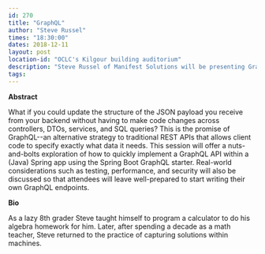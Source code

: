 ```yaml
---
id: 270
title: "GraphQL"
author: "Steve Russel"
times: "18:30:00"
dates: 2018-12-11
layout: post
location-id: "OCLC's Kilgour building auditorium"  
description: "Steve Russel of Manifest Solutions will be presenting GraphQL."
tags: 
---
```

**Abstract**

What if you could update the structure of the JSON payload you receive from your backend without having to make code changes across controllers, DTOs, services, and SQL queries? This is the promise of GraphQL--an alternative strategy to traditional REST APIs that allows client code to specify exactly what data it needs. This session will offer a nuts-and-bolts exploration of how to quickly implement a GraphQL API within a (Java) Spring app using the Spring Boot GraphQL starter. Real-world considerations such as testing, performance, and security will also be discussed so that attendees will leave well-prepared to start writing their own GraphQL endpoints.

**Bio**

As a lazy 8th grader Steve taught himself to program a calculator to do his algebra homework for him. Later, after spending a decade as a math teacher, Steve returned to the practice of capturing solutions within machines.